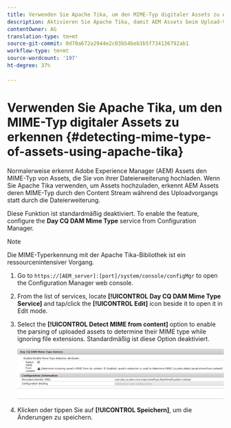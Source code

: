 ```yaml
---
title: Verwenden Sie Apache Tika, um den MIME-Typ digitaler Assets zu erkennen
description: Aktivieren Sie Apache Tika, damit AEM Assets beim Upload-Vorgang den MIME-Typ von Assets aus dem Inhalts-Stream anstelle der Dateierweiterung erkennen kann.
contentOwner: AG
translation-type: tm+mt
source-git-commit: 0d70a672a2944e2c03b54beb3b5f734136792ab1
workflow-type: tm+mt
source-wordcount: '197'
ht-degree: 37%

---
```



# Verwenden Sie Apache Tika, um den MIME-Typ digitaler Assets zu erkennen {#detecting-mime-type-of-assets-using-apache-tika}

Normalerweise erkennt Adobe Experience Manager (AEM) Assets den MIME-Typ von Assets, die Sie von ihrer Dateierweiterung hochladen. Wenn Sie Apache Tika verwenden, um Assets hochzuladen, erkennt AEM Assets deren MIME-Typ durch den Content Stream während des Uploadvorgangs statt durch die Dateierweiterung. 

Diese Funktion ist standardmäßig deaktiviert.  To enable the feature, configure the **Day CQ DAM Mime Type** service from Configuration Manager.

>[!NOTE]
>
>Die MIME-Typerkennung mit der Apache Tika-Bibliothek ist ein ressourcenintensiver Vorgang.

1. Go to `https://[AEM_server]:[port]/system/console/configMgr` to open the Configuration Manager web console.
1. From the list of services, locate **[!UICONTROL Day CQ DAM Mime Type Service]** and tap/click the **[!UICONTROL Edit]** icon beside it to open it in Edit mode.

1. Select the **[!UICONTROL Detect MIME from content]** option to enable the parsing of uploaded assets to determine their MIME type while ignoring file extensions. Standardmäßig ist diese Option deaktiviert. 

   ![chlimage_1-333](assets/chlimage_1-333.png)

1. Klicken oder tippen Sie auf **[!UICONTROL Speichern]**, um die Änderungen zu speichern.
